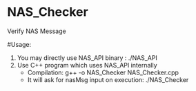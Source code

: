 # NAS_Checker
Verify NAS Message

#Usage:
1) You may directly use NAS_API binary : ./NAS_API <nasMsg input>
2) Use C++ program which uses NAS_API internally
   * Compilation:
   g++ -o NAS_Checker NAS_Checker.cpp
   * It will ask for nasMsg input on execution:
   ./NAS_Checker
